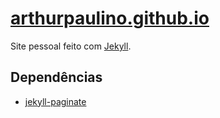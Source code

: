 # [arthurpaulino.github.io](https://arthurpaulino.github.io/)

Site pessoal feito com [Jekyll](https://jekyllrb.com/).

## Dependências

- [jekyll-paginate](https://rubygems.org/gems/jekyll-paginate)
